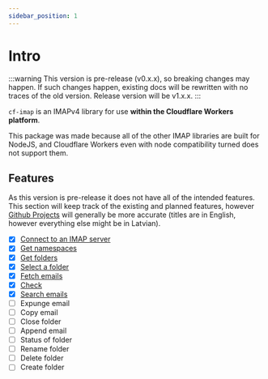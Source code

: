 ```yaml
---
sidebar_position: 1
---
```


# Intro

:::warning
This version is pre-release (v0.x.x), so breaking changes may happen. If such changes happen, existing docs will be rewritten with no traces of the old version. Release version will be v1.x.x.
:::

`cf-imap` is an IMAPv4 library for use **within the Cloudflare Workers platform**.

This package was made because all of the other IMAP libraries are built for NodeJS, and Cloudflare Workers even with node compatibility turned does not support them.

## Features

As this version is pre-release it does not have all of the intended features. This section will keep track of the existing and planned features, however [Github Projects](https://github.com/users/Exerra/projects/3) will generally be more accurate (titles are in English, however everything else might be in Latvian).

- [x] [Connect to an IMAP server](init)
- [x] [Get namespaces](namespaces)
- [x] [Get folders](folders/get)
- [x] [Select a folder](folders/select)
- [x] [Fetch emails](emails/fetch)
- [x] [Check](check)
- [x] [Search emails](emails/search)
- [ ] Expunge email
- [ ] Copy email
- [ ] Close folder
- [ ] Append email
- [ ] Status of folder
- [ ] Rename folder
- [ ] Delete folder
- [ ] Create folder